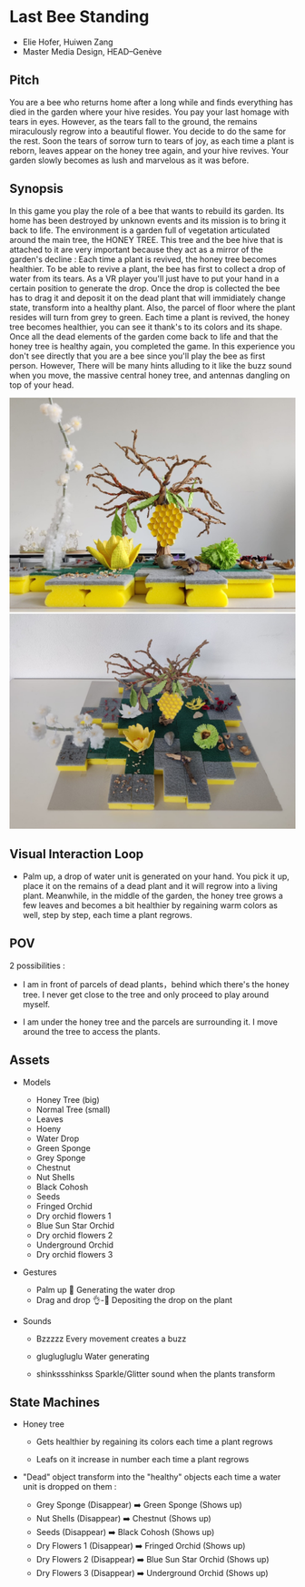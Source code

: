 # Last Bee Standing

- Elie Hofer, Huiwen Zang
- Master Media Design, HEAD–Genève

## Pitch

You are a bee who returns home after a long while and finds everything has died in the garden where your hive resides. You pay your last homage with tears in eyes. However, as the tears fall to the ground, the remains miraculously regrow into a beautiful flower. You decide to do the same for the rest. Soon the tears of sorrow turn to tears of joy, as each time a plant is reborn, leaves appear on the honey tree again, and your hive revives. Your garden slowly becomes as lush and marvelous as it was before.

## Synopsis

In this game you play the role of a bee that wants to rebuild its garden. Its home has been destroyed by unknown events and its mission is to bring it back to life. The environment is a garden full of vegetation articulated around the main tree, the HONEY TREE. This tree and the bee hive that is attached to it are very important because they act as a mirror of the garden's decline : Each time a plant is revived, the honey tree becomes healthier. To be able to revive a plant, the bee has first to collect a drop of water from its tears. As a VR player you'll just have to put your hand in a certain position to generate the drop. Once the drop is collected the bee has to drag it and deposit it on the dead plant that will immidiately change state, transform into a healthy plant. Also, the parcel of floor where the plant resides will turn from grey to green. Each time a plant is revived, the honey tree becomes healthier, you can see it thank's to its colors and its shape. Once all the dead elements of the garden come back to life and that the honey tree is healthy again, you completed the game. In this experience you don't see directly that you are a bee since you'll play the bee as first person. However, There will be many hints alluding to it like the buzz sound when you move, the massive central honey tree, and antennas dangling on top of your head.

![maq](devlog/images/maquette7.jpg)
![maq](devlog/images/maquette8.jpg)

## Visual Interaction Loop

- Palm up, a drop of water unit is generated on your hand. You pick it up, place it on the remains of a dead plant and it will regrow into a living plant. Meanwhile, in the middle of the garden, the honey tree grows a few leaves and becomes a bit healthier by regaining warm colors as well, step by step, each time a plant regrows.

## POV

2 possibilities :

- I am in front of parcels of dead plants，behind which there's the honey tree. I never get close to the tree and only proceed to play around myself.

- I am under the honey tree and the parcels are surrounding it. I move around the tree to access the plants.

## Assets

- Models

  - Honey Tree (big)
  - Normal Tree (small)
  - Leaves
  - Hoeny
  - Water Drop
  - Green Sponge
  - Grey Sponge
  - Chestnut
  - Nut Shells
  - Black Cohosh
  - Seeds
  - Fringed Orchid
  - Dry orchid flowers 1
  - Blue Sun Star Orchid
  - Dry orchid flowers 2
  - Underground Orchid
  - Dry orchid flowers 3

- Gestures

  - Palm up 🫴
    Generating the water drop
  - Drag and drop 👌-🫳
    Depositing the drop on the plant

- Sounds

  - Bzzzzz
    Every movement creates a buzz

  - gluglugluglu
    Water generating

  - shinkssshinkss
    Sparkle/Glitter sound when the plants transform

## State Machines

- Honey tree

  - Gets healthier by regaining its colors each time a plant regrows

  - Leafs on it increase in number each time a plant regrows

- "Dead" object transform into the "healthy" objects each time a water unit is dropped on them :

  - Grey Sponge (Disappear) ➡️ Green Sponge (Shows up)
  - Nut Shells (Disappear) ➡️ Chestnut (Shows up)
  - Seeds (Disappear) ➡️ Black Cohosh (Shows up)
  - Dry Flowers 1 (Disappear) ➡️ Fringed Orchid (Shows up)
  - Dry Flowers 2 (Disappear) ➡️ Blue Sun Star Orchid (Shows up)
  - Dry Flowers 3 (Disappear) ➡️ Underground Orchid (Shows up)
